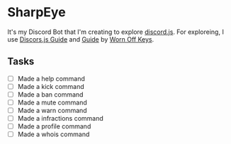 # SharpEye
It's my Discord Bot that I'm creating to explore [discord.js](https://github.com/discordjs/discord.js). For exploreing, I use [Discors.js Guide](https://discordjs.guide/) and [Guide](https://github.com/AlexzanderFlores/Worn-Off-Keys-Discord-Js) by [Worn Off Keys](https://www.youtube.com/channel/UChPrh75CmPP9Ig6jISPnfNA).

## Tasks
- [ ] Made a help command
- [ ] Made a kick command
- [ ] Made a ban command
- [ ] Made a mute command
- [ ] Made a warn command
- [ ] Made a infractions command
- [ ] Made a profile command
- [ ] Made a whois command